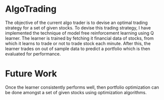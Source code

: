 # AlgoTrading
The objective of the current algo trader is to devise an optimal trading strategy for a set of given stocks. To
devise this trading strategy, I have implemented the technique of model free reinforcement learning using Q
learner. The learner is trained by fetching it financial data of stocks, from which it learns to trade or not
to trade stock each minute. After this, the learner trades on out of sample data to predict
a portfolio which is then evaluated for performance.

# Future Work
Once the learner consistently performs well, then portfolio optimization can be done amongst a set of given stocks using optimization algorithms.
